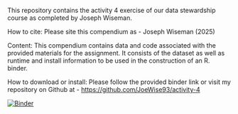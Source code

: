 This repository contains the activity 4 exercise of our data stewardship course as completed by Joseph Wiseman.

How to cite:
Please site this compendium as - Joseph Wiseman (2025) 

Content: 
This compendium contains data and code associated with the provided materials for the assignment. It consists of the dataset as well as runtime and install information to be used in the construction of an R. binder. 

How to download or install:
Please follow the provided binder link or visit my repository on Github at - https://github.com/JoeWise93/activity-4

[![Binder](https://mybinder.org/badge_logo.svg)](https://mybinder.org/v2/gh/JoeWise93/activity-4/master?urlpath=%2Fdoc%2Ftree%2Fwordfish.R)

